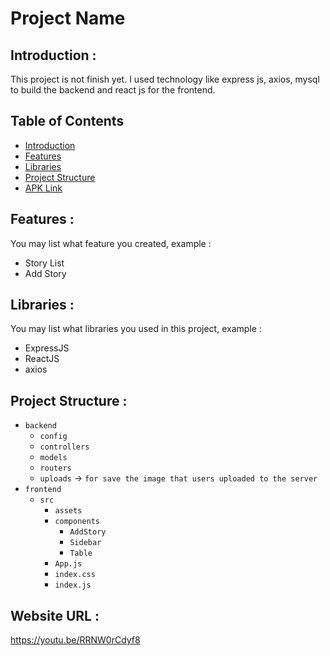 # Project Name

## <a name="introduction"></a> Introduction :
This project is not finish yet. I used technology like express js, axios, mysql to build the backend and react js for the frontend.

## Table of Contents

- [Introduction](#introduction)
- [Features](#features)
- [Libraries](#libraries)
- [Project Structure](#project-structures)
- [APK Link](#apk-link)

## <a name="features"></a> Features :
You may list what feature you created, example :
- Story List 
- Add Story


## <a name="libraries"></a> Libraries :
You may list what libraries you used in this project, example :
- ExpressJS
- ReactJS
- axios

## <a name="project-structures"></a> Project Structure :
* `backend`
    * `config`
    * `controllers`
    * `models`
    * `routers`
    * `uploads` -> `for save the image that users uploaded to the server`
* `frontend`
    * `src`
        * `assets`
        * `components`
            * `AddStory`
            * `Sidebar`
            * `Table`
        * `App.js`
        * `index.css`
        * `index.js`



## <a name="apk-link"></a> Website URL :
https://youtu.be/RRNW0rCdyf8
